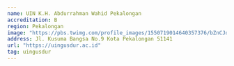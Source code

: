 ```yaml
---
name: UIN K.H. Abdurrahman Wahid Pekalongan
accreditation: B
region: Pekalongan
image: "https://pbs.twimg.com/profile_images/1550719014640357376/bZnCJdCd_400x400.jpg"
address: Jl. Kusuma Bangsa No.9 Kota Pekalongan 51141
url: "https://uingusdur.ac.id"
tag: uingusdur
---
```

